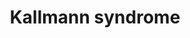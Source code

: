 ---
annotations:
- type: Disease Ontology
  value: Kallmann syndrome
- type: Pathway Ontology
  value: disease pathway
authors:
- Mtkerkhofs
- Fehrhart
- Egonw
- Eweitz
- AlexanderPico
description: Pathway for Kallmann's Syndrome
last-edited: 2021-11-30
organisms:
- Homo sapiens
redirect_from:
- /index.php/Pathway:WP5074
- /instance/WP5074
schema-jsonld:
- '@context': https://schema.org/
  '@id': https://wikipathways.github.io/pathways/WP5074.html
  '@type': Dataset
  creator:
    '@type': Organization
    name: WikiPathways
  description: Pathway for Kallmann's Syndrome
  keywords:
  - Myelination
  - PLC
  - FGF8
  - Ca2+
  - progesterone
  - PTPN11
  - Voice breaksGrowth of muscle tissueEnlargement of genitaliaFacial, pubic & axiliary
    hair
  - PKC
  - DAG
  - HS
  - GNRH
  - FRS2
  - testosterone
  - LH
  - ATP
  - oestrogen
  - CHD7
  - OLIG2
  - Broadening of hipsMenstruation beginsDevelopment of breastsPubic & axiliary hair
  - FSH
  - PROK2
  - GRB2
  - estradiol
  - PLXND1
  - inhibitin
  - SOX10
  - Neurogenin-1
  - IP3
  - MAP2K2
  - Gene
  - SEMA3E
  - MAPK1
  - OTX2
  - MYRF
  - FGFR1c
  - Prokineticin-2
  - AKT1
  - Cell migration
  - PROKR2
  - TMEM98
  - ANOS1
  - PIK3CA
  - ZFP24
  - Hypothalamus
  - ASCL1
  - FGF
  license: CC0
  name: Kallmann syndrome
seo: CreativeWork
title: Kallmann syndrome
wpid: WP5074
---